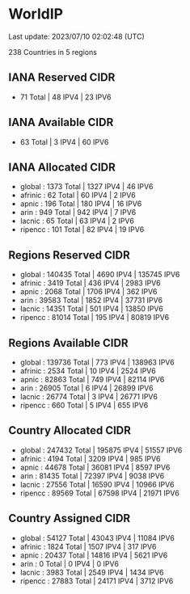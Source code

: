 # WorldIP

Last update: 2023/07/10 02:02:48 (UTC)

238 Countries in 5 regions

## IANA Reserved CIDR

- 71 Total | 48 IPV4 | 23 IPV6

## IANA Available CIDR

- 63 Total | 3 IPV4 | 60 IPV6

## IANA Allocated CIDR

- global : 1373 Total | 1327 IPV4 | 46 IPV6
- afrinic : 62 Total | 60 IPV4 | 2 IPV6
- apnic : 196 Total | 180 IPV4 | 16 IPV6
- arin : 949 Total | 942 IPV4 | 7 IPV6
- lacnic : 65 Total | 63 IPV4 | 2 IPV6
- ripencc : 101 Total | 82 IPV4 | 19 IPV6

## Regions Reserved CIDR

- global : 140435 Total | 4690 IPV4 | 135745 IPV6
- afrinic : 3419 Total | 436 IPV4 | 2983 IPV6
- apnic : 2068 Total | 1706 IPV4 | 362 IPV6
- arin : 39583 Total | 1852 IPV4 | 37731 IPV6
- lacnic : 14351 Total | 501 IPV4 | 13850 IPV6
- ripencc : 81014 Total | 195 IPV4 | 80819 IPV6

## Regions Available CIDR

- global : 139736 Total | 773 IPV4 | 138963 IPV6
- afrinic : 2534 Total | 10 IPV4 | 2524 IPV6
- apnic : 82863 Total | 749 IPV4 | 82114 IPV6
- arin : 26905 Total | 6 IPV4 | 26899 IPV6
- lacnic : 26774 Total | 3 IPV4 | 26771 IPV6
- ripencc : 660 Total | 5 IPV4 | 655 IPV6

## Country Allocated CIDR

- global : 247432 Total | 195875 IPV4 | 51557 IPV6
- afrinic : 4194 Total | 3209 IPV4 | 985 IPV6
- apnic : 44678 Total | 36081 IPV4 | 8597 IPV6
- arin : 81435 Total | 72397 IPV4 | 9038 IPV6
- lacnic : 27556 Total | 16590 IPV4 | 10966 IPV6
- ripencc : 89569 Total | 67598 IPV4 | 21971 IPV6

## Country Assigned CIDR

- global : 54127 Total | 43043 IPV4 | 11084 IPV6
- afrinic : 1824 Total | 1507 IPV4 | 317 IPV6
- apnic : 20437 Total | 14816 IPV4 | 5621 IPV6
- arin : 0 Total | 0 IPV4 | 0 IPV6
- lacnic : 3983 Total | 2549 IPV4 | 1434 IPV6
- ripencc : 27883 Total | 24171 IPV4 | 3712 IPV6
